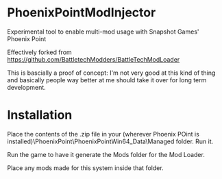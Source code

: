 # PhoenixPointModInjector
Experimental tool to enable multi-mod usage with Snapshot Games' Phoenix Point


Effectively forked from https://github.com/BattletechModders/BattleTechModLoader

This is bascially a proof of concept: I'm not very good at this kind of thing and basically people way better at me should take it over for long term development.


# Installation

Place the contents of the .zip file in your (wherever Phoenix POint is installed)\PhoenixPoint\PhoenixPointWin64_Data\Managed folder. Run it.

Run the game to have it generate the Mods folder for the Mod Loader.

Place any mods made for this system inside that folder.

